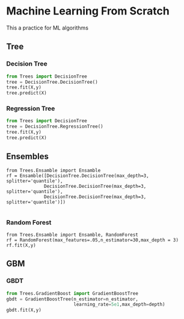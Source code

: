 # Machine Learning From Scratch

This a practice for ML algorithms 

## Tree 

### Decision Tree

```python
from Trees import DecisionTree
tree = DecisionTree.DecisionTree()
tree.fit(X,y)
tree.predict(X)
```

### Regression Tree

```python
from Trees import DecisionTree
tree = DecisionTree.RegressionTree()
tree.fit(X,y)
tree.predict(X)
```

## Ensembles

```
from Trees.Ensamble import Ensamble
rf = Ensamble([DecisionTree.DecisionTree(max_depth=3, splitter='quantile'),
              DecisionTree.DecisionTree(max_depth=3, splitter='quantile'),
              DecisionTree.DecisionTree(max_depth=3, splitter='quantile')])
             
```

### Random Forest

```
from Trees.Ensamble import Ensamble, RandomForest
rf = RandomForest(max_features=.05,n_estimator=30,max_depth = 3)
rf.fit(X,y)
```

## GBM

### GBDT

```python
from Trees.GradientBoost import GradientBoostTree
gbdt = GradientBoostTree(n_estimator=n_estimator,
                         learning_rate=5e1,max_depth=depth)
gbdt.fit(X,y)
```

